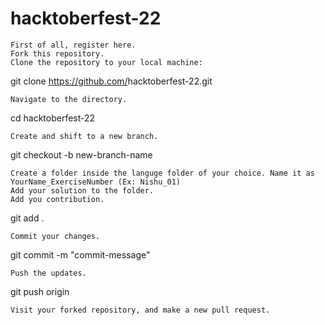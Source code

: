 # hacktoberfest-22


    First of all, register here.
    Fork this repository.
    Clone the repository to your local machine:

git clone https://github.com/<your github username>hacktoberfest-22.git

    Navigate to the directory.

cd hacktoberfest-22

    Create and shift to a new branch.

git checkout -b new-branch-name

    Create a folder inside the languge folder of your choice. Name it as YourName_ExerciseNumber (Ex: Nishu_01)
    Add your solution to the folder.
    Add you contribution.

git add .

    Commit your changes.

git commit -m "commit-message"

    Push the updates.

git push origin <branch-name>

    Visit your forked repository, and make a new pull request.
